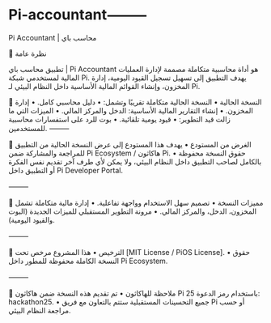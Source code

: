 # Pi-accountant⸻
Pi Accountant | محاسب باي

📌 نظرة عامة

تطبيق محاسب باي | Pi Accountant هو أداة محاسبية متكاملة مصممة لإدارة العمليات المالية لمستخدمي شبكة Pi. يهدف التطبيق إلى تسهيل تسجيل القيود اليومية، إدارة المخزون، وإنشاء القوائم المالية الأساسية داخل النظام البيئي لـ Pi.

🔹 النسخة الحالية
	•	النسخة الحالية متكاملة تقريبًا وتشمل:
	•	دليل محاسبي كامل.
	•	إدارة المخزون.
	•	إنشاء التقارير المالية الأساسية: الدخل والمركز المالي.
	•	الميزات التي ما زالت قيد التطوير:
	•	قيود يومية تلقائية.
	•	بوت للرد على استفسارات محاسبية للمستخدمين.
⸻

🔹 الغرض  من المستودع
	•	يهدف هذا المستودع إلى عرض النسخة الحالية من التطبيق للمراجعة والمشاركة ضمن Pi Ecosystem / هاكاثون Pi.
	•	حقوق النسخة محفوظة بالكامل لصاحب التطبيق داخل النظام البيئي، ولا يمكن لأي طرف آخر تقديم نفس الفكرة أو التطبيق داخل Pi Developer Portal.

⸻

🔹 مميزات النسخة
	•	تصميم سهل الاستخدام وواجهة تفاعلية.
	•	إدارة مالية متكاملة تشمل المخزون، الدخل، والمركز المالي.
	•	مرونة التطوير المستقبلي للميزات الجديدة (البوت والقيود اليومية).

⸻

🔹 الترخيص
	•	هذا المشروع مرخص تحت [MIT License / PiOS License].
	•	حقوق النسخة الكاملة محفوظة للمطور داخل Pi Ecosystem.

⸻

🔹 ملاحظة للهاكاثون
	•	تم تقديم هذه النسخة ضمن هاكاثون Pi 25 باستخدام رمز الدعوة: hackathon25.
	•	جميع التحسينات المستقبلية ستتم بالتعاون مع فريق Pi أو حسب مراجعة النظام البيئي.
